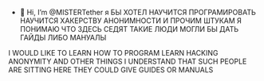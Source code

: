 - 👋 Hi, I’m @MISTERTether
я БЫ ХОТЕЛ НАУЧИТСЯ ПРОГРАМИРОВАТЬ НАУЧИТСЯ ХАКЕРСТВУ АНОНИМНОСТИ И ПРОЧИМ ШТУКАМ Я ПОНИМАЮ ЧТО ЗДЕСЬ СЕДЯТ ТАКИЕ ЛЮДИ МОГЛИ БЫ ДАТЬ ГАЙДЫ ЛИБО МАНУАЛЫ


I WOULD LIKE TO LEARN HOW TO PROGRAM LEARN HACKING ANONYMITY AND OTHER THINGS I UNDERSTAND THAT SUCH PEOPLE ARE SITTING HERE THEY COULD GIVE GUIDES OR MANUALS
